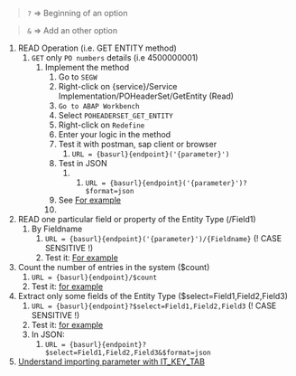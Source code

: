 > `?` => Beginning of an option

> `&` => Add an other option

1. READ Operation (i.e. GET ENTITY method)
   1. `GET` only `PO numbers` details (i.e 4500000001)
      1. Implement the method
         1. Go to `SEGW`
         2. Right-click on {service}/Service Implementation/POHeaderSet/GetEntity (Read)
         3. `Go to ABAP Workbench`
         4. Select `POHEADERSET_GET_ENTITY`
         5. Right-click on `Redefine`
         6. Enter your logic in the method 
         7. Test it with postman, sap client or browser
            1. `URL = {basurl}{endpoint}('{parameter}')`
         8. Test in JSON
            1. 1. `URL = {basurl}{endpoint}('{parameter}')?$format=json`
         9.  See [For example](./ABAP_POHEADERSET_GET_ENTITY.md)
         10. 
2. READ one particular field or property of the Entity Type (/Field1)
   1. By Fieldname
      1. `URL = {basurl}{endpoint}('{parameter}')/{Fieldname}` (! CASE SENSITIVE !)
      2. Test it: [For example](./ABAP_POHEADERSET_GET_ENTITY_BY_FIELDNAME.md)
3. Count the number of entries in the system ($count)
   1. `URL = {basurl}{endpoint}/$count`
   2. Test it: [for example](./ABAP_POHEADERSET_COUNT.md)
4. Extract only some fields of the Entity Type ($select=Field1,Field2,Field3)
   1. `URL = {basurl}{endpoint}?$select=Field1,Field2,Field3` (! CASE SENSITIVE !)
   2. Test it: [for example](./ABAP_POHEADERSET_GET_ENTITY_SOME_FIELDS.md)
   3. In JSON:
      1. `URL = {basurl}{endpoint}?$select=Field1,Field2,Field3&$format=json`
5. [Understand importing parameter with IT_KEY_TAB](./Importing_parameter_with_IT_KEY_TAB.md)